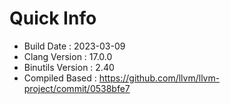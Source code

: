 # Quick Info
* Build Date : 2023-03-09
* Clang Version : 17.0.0
* Binutils Version : 2.40
* Compiled Based : https://github.com/llvm/llvm-project/commit/0538bfe7
